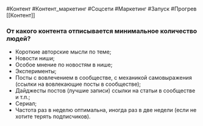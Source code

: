 #Контент #Контент_маркетинг  #Соцсети #Маркетинг #Запуск #Прогрев 
[[Контент]]

### От какого контента отписывается минимальное количество людей?
- Короткие авторские мысли по теме;
- Новости ниши;
- Особое мнение по новостям в нише;
- Эксперименты;
- Посты с вовлечением в сообществе, с механикой самовыражения (ссылки на вовлекающие посты в сообществе);
- Дайджесты постов (лучшие записи) ссылки на статьи в сообществе и т.п.;
- Сериал;
- Частота раз в неделю оптимальна, иногда раз в две недели (если не хотите терять подписчиков).